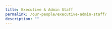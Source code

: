 ```yaml
---
title: Executive & Admin Staff
permalink: /our-people/executive-admin-staff/
description: ""
---
```

